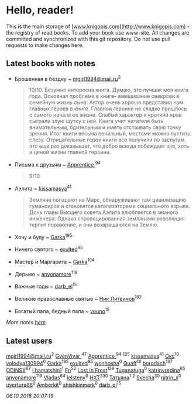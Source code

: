 # Hello, reader!
This is the main storage of [www.knigopis.com](http://www.knigopis.com) - the registry of read books.
To add your book use www-site. All changes are committed and synchronized with this git repository.
Do not use pull requests to make changes here.


## Latest books with notes
* Брошенная в бездну ~ [mgirl1994@mail.ru](users/156/15641244064688722584-mailru)<sup>3</sup>
    > 10/10. Безумно интересна книга. Думаю, это лучшая моя книга года. Основная проблема в книге- вмешивание свекрови в семейную жизнь сына. Автор очень хорошо представил нам главных героев в книге. Главной героине не сладко пришлось с самого начала ее жизни. Слабый характер и кроткий нрав сыграли злую шутку с ней. Книга учит читателя быть внимательным, бдительным и иметь отстаивать свою точку зрения. Итог книги весьма печальный, местами можно пустить  слезу. Отрицательные герои книги все получили по заслугам. это еще раз доказывает, что добро всегда побеждает зло, хоть и ценой жизни главной  героини.

* Письма к друзьям ~ [Apprentice ](users/528/52821952-vkontakte)<sup>94</sup>
    > 9/10

* Аэлита ~ [kissamasya](users/684/68439978-vkontakte)<sup>41</sup>
    > Земляне попадают на Марс, обнаруживают там цивилизацию гуманоидов и становятся катализаторами социального взрыва. Дочь главы Высшего совета Аэлита влюбляется в земного инженера. Однако спровоцированная землянами революция терпит поражение, и они возвращаются на Землю.

* Хочу и буду ~ [Garka](users/115/115753719718250012620-google)<sup>195</sup>

* Ничего святого ~ [exulted](users/100/100599204551896265722-google)<sup>85</sup>

* Мастер и Маргарита ~ [Garka](users/115/115753719718250012620-google)<sup>194</sup>

* Дерьмо ~ [anvonamore](users/595/5957175-vkontakte)<sup>119</sup>

* Важные годы ~ [darb_el](users/184/184135339-vkontakte)<sup>15</sup>

* Великие православные святые ~ [Ник Литвинов](users/241/241974816-vkontakte)<sup>182</sup>

* Богатый папа, бедный папа ~ [youno](users/302/302928912-vkontakte)<sup>15</sup>


_More notes [here](latest_books_with_notes.md)._


## Latest users
[mgirl1994@mail.ru](users/156/15641244064688722584-mailru)<sup>3</sup> 
[GvenVivar ](users/158/158266434925901-facebook)<sup>47</sup> 
[Apprentice ](users/528/52821952-vkontakte)<sup>94</sup> 
[](users/115/115826717712507836033-google)<sup>125</sup> 
[kissamasya](users/684/68439978-vkontakte)<sup>41</sup> 
[Окс](users/102/102536471289425216982-google)<sup>10</sup> 
[volodya130994](users/392/39260715-vkontakte)<sup>0</sup> 
[Garka](users/115/115753719718250012620-google)<sup>195</sup> 
[exulted](users/100/100599204551896265722-google)<sup>85</sup> 
[wonhosha](users/623/62393441-vkontakte)<sup>0</sup> 
[Quaff](users/122/12267158-vkontakte)<sup>18</sup> 
[borodach](users/157/15706320-vkontakte)<sup>137</sup> 
[ODINSY](users/100/100978570902186865324-google)<sup>67</sup> 
[i.hamatshin1](users/348/348527473-vkontakte)<sup>1</sup> 
[En](users/333/333646551-vkontakte)<sup>52</sup> 
[Lost in Frost](users/103/103293621948650602575-google)<sup>129</sup> 
[Tuganatuga](users/596/59644626-vkontakte)<sup>0</sup> 
[katrinvredina](users/233/2336755-vkontakte)<sup>65</sup> 
[anvonamore](users/595/5957175-vkontakte)<sup>119</sup> 
[Vladas](users/107/107621344637148469804-google)<sup>64</sup> 
[lelsteny](users/163/163047065-vkontakte)<sup>0</sup> 
[HXT](users/100/100002563462782-facebook)<sup>330</sup> 
[Татьяна](users/114/114821747301663688800-google)<sup>1</sup> 
[](users/140/140020294-vkontakte)<sup>2</sup> 
[Svecha](users/118/118041836581529110049-google)<sup>30</sup> 
[nitrin_x](users/122/122404030-vkontakte)<sup>0</sup> 
[uvertura88](users/514/5146266-vkontakte)<sup>0</sup> 
[Amberkit](users/226/2262103690484511-facebook)<sup>0</sup> 
[shishkinmark](users/270/2709231-vkontakte)<sup>0</sup> 
[darb_el](users/184/184135339-vkontakte)<sup>15</sup> 


_06.10.2018 20:07:19_
